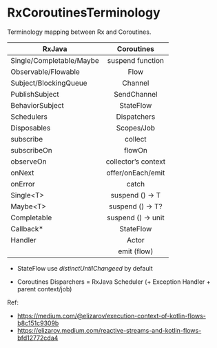 # RxCoroutinesTerminology
Terminology mapping between Rx and Coroutines.

| RxJava                     | Coroutines         |
| -------------------------- |:------------------:|
| Single/Completable/Maybe   | suspend function   |
| Observable/Flowable        | Flow               |
| Subject/BlockingQueue      | Channel            |
| PublishSubject             | SendChannel        |
| BehaviorSubject            | StateFlow          |
| Schedulers                 | Dispatchers        | 
| Disposables                | Scopes/Job         |
| subscribe                  | collect            |
| subscribeOn                | flowOn             | 
| observeOn                  | collector’s context|  
| onNext                     | offer/onEach/emit  |
| onError                    | catch              |
| Single\<T\>                | suspend () -> T    |
| Maybe\<T\>                 | suspend () -> T?   |
| Completable                | suspend () -> unit |
| Callback*                  | StateFlow          |
| Handler                    | Actor              |
|                            | emit (flow)        |


- StateFlow use *distinctUntilChangeed* by default

- Coroutines Disparchers = RxJava Scheduler (+ Exception Handler + parent context/job) 


Ref:
- https://medium.com/@elizarov/execution-context-of-kotlin-flows-b8c151c9309b
- https://elizarov.medium.com/reactive-streams-and-kotlin-flows-bfd12772cda4
